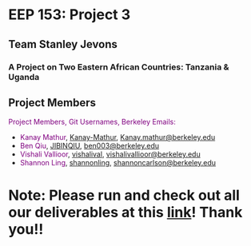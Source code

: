 # EEP 153: Project 3
## Team Stanley Jevons
### A Project on Two Eastern African Countries: Tanzania & Uganda

## Project Members
<span style="color:purple">Project Members, Git Usernames, Berkeley Emails:</span>
- <span style="color:purple">Kanay Mathur</span>, [Kanay-Mathur](https://github.com/Kanay-Mathur), Kanay.mathur@berkeley.edu
- <span style="color:purple">Ben Qiu</span>, [JIBINQIU](https://github.com/JIBINQIU), ben003@berkeley.edu
- <span style="color:purple">Vishali Vallioor</span>, [vishalival](https://github.com/vishalival), vishalivallioor@berkeley.edu
- <span style="color:purple">Shannon Ling</span>, [shannonling](https://github.com/shannonling), shannoncarlson@berkeley.edu

# Note: Please run and check out all our deliverables at this [link](https://datahub.berkeley.edu/hub/user-redirect/git-pull?repo=https://github.com/vishalival/eep153-stanley-jevons&urlpath=tree/eep153-stanley-jevons/deliverables_code_final.ipynb)! Thank you!!
